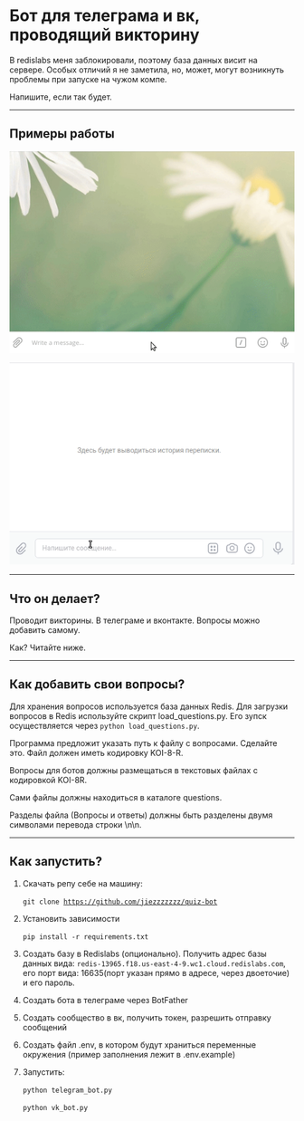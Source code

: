 <h1>Бот для телеграма и вк, проводящий викторину</h1>

В redislabs меня заблокировали, поэтому база данных висит на сервере. Особых отличий я не заметила, но, может, могут возникнуть проблемы при запуске на чужом компе.

Напишите, если так будет.

---

<h2>Примеры работы</h2>

![](https://github.com/jiezzzzzzz/quiz-bot/blob/master/tg_example.gif)

![](https://github.com/jiezzzzzzz/quiz-bot/blob/master/vk_example.gif)

-----

<h2>Что он делает?</h2>

Проводит викторины. В телеграме и вконтакте. Вопросы можно добавить самому.

Как? Читайте ниже.

-----

<h2>Как добавить свои вопросы?</h2>

Для хранения вопросов используется база данных Redis. Для загрузки вопросов в Redis используйте скрипт load_questions.py. Его зупск осуществляется через <code>python load_questions.py</code>.

Программа предложит указать путь к файлу с вопросами. Сделайте это. Файл должен иметь кодировку KOI-8-R.

Вопросы для ботов должны размещаться в текстовых файлах с кодировкой KOI-8R. 

Сами файлы должны находиться в каталоге questions. 

Разделы файла (Вопросы и ответы) должны быть разделены двумя символами перевода строки \n\n. 

-----

<h2>Как запустить?</h2>

1. Скачать репу себе на машину:

   <code>git clone https://github.com/jiezzzzzzz/quiz-bot</code>

2. Установить зависимости

   <code>pip install -r requirements.txt</code>

3. Создать базу в Redislabs (опционально). Получить адрес базы данных вида:
<code>redis-13965.f18.us-east-4-9.wc1.cloud.redislabs.com</code>, его порт вида: 16635(порт указан прямо в адресе, через двоеточие) и его пароль.

4. Создать бота в телеграме через BotFather

5. Создать сообщество в вк, получить токен, разрешить отправку сообщений

6. Создать файл .env, в котором будут храниться переменные окружения (пример заполнения лежит в .env.example)

7. Запустить:

   <code>python telegram_bot.py</code>

   <code>python vk_bot.py</code>
